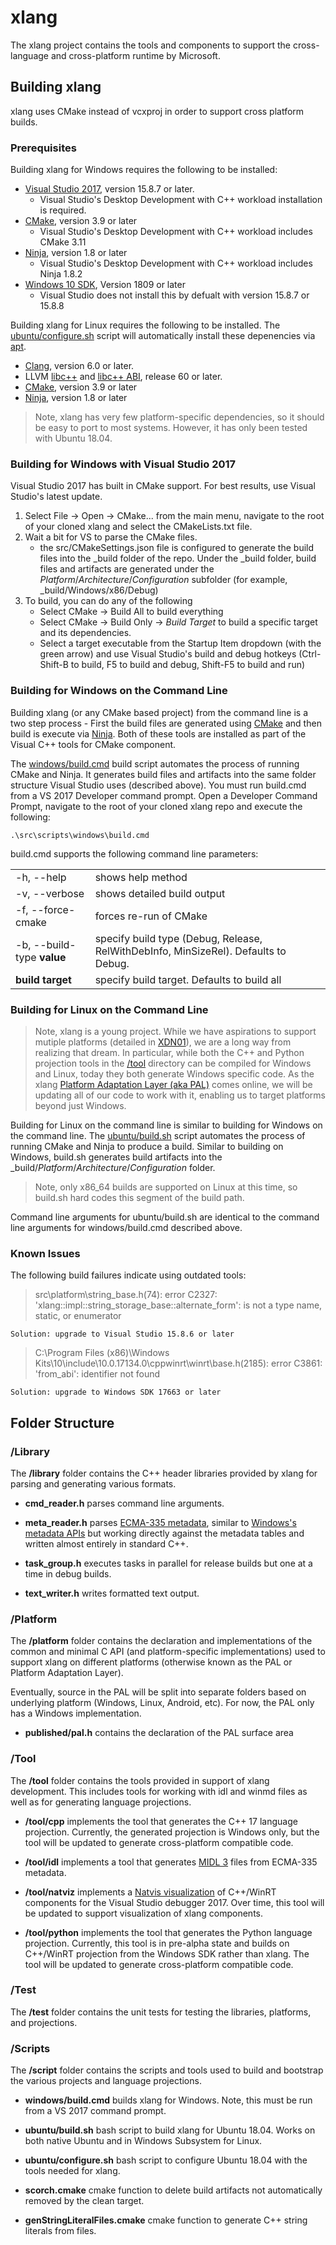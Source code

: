 # xlang

The xlang project contains the tools and components to support the cross-language and cross-platform runtime by Microsoft.

## Building xlang

xlang uses CMake instead of vcxproj in order to support cross platform builds.

### Prerequisites

Building xlang for Windows requires the following to be installed:
* [Visual Studio 2017](https://developer.microsoft.com/windows/downloads), version 15.8.7 or later.
  * Visual Studio's Desktop Development with C++ workload installation is required.
* [CMake](https://cmake.org/), version 3.9 or later
  * Visual Studio's Desktop Development with C++ workload includes CMake 3.11
* [Ninja](https://ninja-build.org/), version 1.8 or later
  * Visual Studio's Desktop Development with C++ workload includes Ninja 1.8.2
* [Windows 10 SDK](https://developer.microsoft.com/en-US/windows/downloads/windows-10-sdk), Version 1809 or later
  * Visual Studio does not install this by defualt with  version 15.8.7 or 15.8.8

Building xlang for Linux requires the following to be installed. The [ubuntu/configure.sh](/src/scripts/ubuntu/configure.sh) script will automatically install these depenencies via [apt](https://en.wikipedia.org/wiki/APT_(Debian)).

* [Clang](http://clang.llvm.org/), version 6.0 or later.
* LLVM [libc++](http://libcxx.llvm.org/) and [libc++ ABI](http://libcxxabi.llvm.org/), release 60 or later.
* [CMake](https://cmake.org/), version 3.9 or later
* [Ninja](https://ninja-build.org/), version 1.8 or later

> Note, xlang has very few platform-specific dependencies, so it should be easy to port to most systems. However, it has only been tested with Ubuntu 18.04.

### Building for Windows with Visual Studio 2017

Visual Studio 2017 has built in CMake support. For best results, use Visual Studio's latest update.

1. Select File -> Open -> CMake... from the main menu, navigate to the root of your cloned xlang and select the CMakeLists.txt file.
2. Wait a bit for VS to parse the CMake files.
    * the src/CMakeSettings.json file is configured to generate the build files into the _build folder of the repo. Under the _build folder, build files and artifacts are generated under the *Platform*/*Architecture*/*Configuration* subfolder (for example, _build/Windows/x86/Debug)
3. To build, you can do any of the following
    * Select CMake -> Build All to build everything
    * Select CMake -> Build Only -> *Build Target* to build a specific target and its dependencies.
    * Select a target executable from the Startup Item dropdown (with the green arrow) and use Visual Studio's build and debug hotkeys (Ctrl-Shift-B to build, F5 to build and debug, Shift-F5 to build and run)

### Building for Windows on the Command Line

Building xlang (or any CMake based project) from the command line is a two step process - First the build files are generated using [CMake](http://cmake.org/) and then build is execute via [Ninja](http://ninja-build.org). Both of these tools are installed as part of the Visual C++ tools for CMake component.

The [windows/build.cmd](/src/scripts/windows/build.cmd) build script automates the process of running CMake and Ninja. It generates build files and artifacts into the same folder structure Visual Studio uses (described above). You must run build.cmd from a VS 2017 Developer command prompt. Open a Developer Command Prompt, navigate to the root of your cloned xlang repo and execute the following:

``` shell
.\src\scripts\windows\build.cmd
```

build.cmd supports the following command line parameters:

| | | |
|-|-|-|
| -h, --help| shows help method |
| -v, --verbose | shows detailed build output |
| -f, --force-cmake | forces re-run of CMake |
| -b, --build-type **value** | specify build type (Debug, Release, RelWithDebInfo, MinSizeRel). Defaults to Debug. |
| **build target** | specify build target. Defaults to build all |

### Building for Linux on the Command Line

> Note, xlang is a young project. While we have aspirations to support mutiple platforms (detailed in [XDN01](/design_notes/XDN01%20-%20A%20Strategy%20for%20Language%20Interoperability.md)), we are a long way from realizing that dream. In particular, while both the C++ and Python projection tools in the [/tool](/src/tool) directory can be compiled for Windows and Linux, today they both generate Windows specific code. As the xlang [Platform Adaptation Layer (aka PAL)](/src/platform) comes online, we will be updating all of our code to work with it, enabling us to target platforms beyond just Windows.

Building for Linux on the command line is similar to building for Windows on the command line. The [ubuntu/build.sh](/src/scripts/ubuntu/build.sh) script automates the process of running CMake and Ninja to produce a build. Similar to building on Windows, build.sh generates build artifacts into the _build/*Platform*/*Architecture*/*Configuration* folder.

> Note, only x86_64 builds are supported on Linux at this time, so build.sh hard codes this segment of the build path.

Command line arguments for ubuntu/build.sh are  identical to the command line arguments for windows/build.cmd described above.

### Known Issues

The following build failures indicate using outdated tools:

> src\platform\string_base.h(74): error C2327: 'xlang::impl::string_storage_base::alternate_form': is not a type name, static, or enumerator

    Solution: upgrade to Visual Studio 15.8.6 or later

> C:\Program Files (x86)\Windows Kits\10\include\10.0.17134.0\cppwinrt\winrt\base.h(2185): error C3861: 'from_abi': identifier not found

    Solution: upgrade to Windows SDK 17663 or later

## Folder Structure

### /Library

The **/library** folder contains the C++ header libraries provided by xlang for parsing and generating various formats.

* **cmd_reader.h** parses command line arguments.

* **meta_reader.h** parses [ECMA-335 metadata](http://www.ecma-international.org/publications/standards/Ecma-335.htm), similar to [Windows's metadata APIs](http://docs.microsoft.com/en-us/windows/desktop/api/rometadataapi/) but working directly against the metadata tables and written almost entirely in standard C++.

* **task_group.h** executes tasks in parallel for release builds but one at a time in debug builds.

* **text_writer.h** writes formatted text output.

### /Platform

The **/platform** folder contains the declaration and implementations of the common and minimal C API (and platform-specific implementations) used to support xlang on different platforms (otherwise known as the PAL or Platform Adaptation Layer).

Eventually, source in the PAL will be split into separate folders based on underlying platform (Windows, Linux, Android, etc). For now, the PAL only has a Windows implementation.

* **published/pal.h** contains the declaration of the PAL surface area

### /Tool

The **/tool** folder contains the tools provided in support of xlang development. This includes tools for working with idl and winmd files as well as for generating language projections.

* **/tool/cpp** implements the tool that generates the C++ 17 language projection. Currently, the generated projection is Windows only, but the tool will be updated to generate cross-platform compatible code.

* **/tool/idl** implements a tool that generates [MIDL 3](http://docs.microsoft.com/en-us/uwp/midl-3/) files from ECMA-335 metadata.

* **/tool/natviz** implements a [Natvis visualization](http://docs.microsoft.com/en-us/visualstudio/debugger/create-custom-views-of-native-objects) of C++/WinRT components for the Visual Studio debugger 2017. Over time, this tool will be updated to support visualization of xlang components.

* **/tool/python** implements the tool that generates the Python language projection. Currently, this tool is in pre-alpha state and builds on C++/WinRT projection from the Windows SDK rather than xlang. The tool will be updated to generate cross-platform compatible code.

### /Test

The **/test** folder contains the unit tests for testing the libraries, platforms, and projections.

### /Scripts

The **/script** folder contains the scripts and tools used to build and bootstrap the various projects and language projections.

* **windows/build.cmd** builds xlang for Windows. Note, this must be run from a VS 2017 command prompt.

* **ubuntu/build.sh** bash script to build xlang for Ubuntu 18.04. Works on both native Ubuntu and in Windows Subsystem for Linux.

* **ubuntu/configure.sh** bash script to configure Ubuntu 18.04 with the tools needed for xlang.

* **scorch.cmake** cmake function to delete build artifacts not automatically removed by the clean target.

* **genStringLiteralFiles.cmake** cmake function to generate C++ string literals from files.
